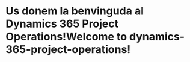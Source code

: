 # <a name="welcome-to-dynamics-365-project-operations"></a><span data-ttu-id="45ad4-101">Us donem la benvinguda al Dynamics 365 Project Operations!</span><span class="sxs-lookup"><span data-stu-id="45ad4-101">Welcome to dynamics-365-project-operations!</span></span>